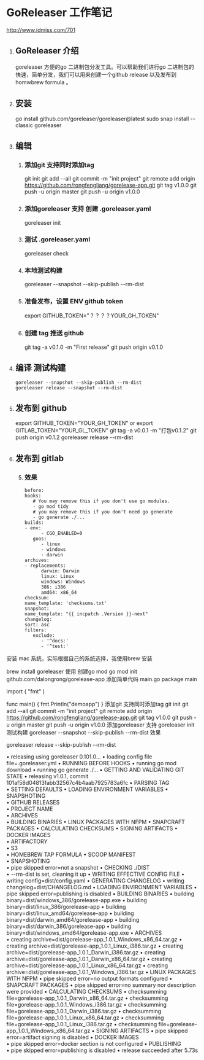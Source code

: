 # GoReleaser 工作笔记

http://www.idmiss.com/701

1.   ##  GoReleaser 介绍

        goreleaser  方便的go 二进制包分发工具。可以帮助我们进行go 二进制包的快速，简单分发，我们可以用来创建一个github release 以及发布到homwbrew formula 。

1.   ## 安装 
        go install github.com/goreleaser/goreleaser@latest
        sudo snap install --classic goreleaser
2.   ## 编辑
     1. ### 添加git 支持同时添加tag
        git init
        git add --all
        git commit -m  "init project"
        git remote add origin https://github.com/rongfengliang/gorelease-app.git
        git tag v1.0.0
        git push -u origin master
        git push -u origin v1.0.0
     2. ### 添加goreleaser 支持 创建 .goreleaser.yaml
        goreleaser init
     3. ###  测试 .goreleaser.yaml
        goreleaser check
     4. ###  本地测试构建
        goreleaser --snapshot --skip-publish --rm-dist
     5. ###  准备发布，设置 ENV github token 
        export GITHUB_TOKEN="？？？？YOUR_GH_TOKEN"
     7. ###  创建 tag 推送 github
         git tag -a v0.1.0 -m "First release"
         git push origin v0.1.0      
3.   ## 编译  测试构建
         goreleaser --snapshot --skip-publish --rm-dist     
         goreleaser release --snapshot --rm-dist
4.   ## 发布到 github
      export GITHUB_TOKEN="YOUR_GH_TOKEN"
      or
      export GITLAB_TOKEN="YOUR_GL_TOKEN"
      git tag -a v0.0.1 -m "打包v0.1.2"
      git push origin v0.1.2
      goreleaser release --rm-dist  
5.   ## 发布到 gitlab  

     5. ### 效果
         ```
         before:
         hooks:
            # You may remove this if you don't use go modules.
            - go mod tidy
            # you may remove this if you don't need go generate
            - go generate ./...
         builds:
         - env:
               - CGO_ENABLED=0
            goos:
               - linux
               - windows
               - darwin
         archives:
         - replacements:
               darwin: Darwin
               linux: Linux
               windows: Windows
               386: i386
               amd64: x86_64
         checksum:
         name_template: 'checksums.txt'
         snapshot:
         name_template: "{{ incpatch .Version }}-next"
         changelog:
         sort: asc
         filters:
            exclude:
               - '^docs:'
               - '^test:'

         ```
      


安装
mac 系统，实际根据自己的系统选择，我使用brew 安装

brew install goreleaser
使用
创建go mod
go mod init github.com/dalongrong/gorelease-app
添加简单代码
main.go
package main

import (
 "fmt"
)

func main() {
 fmt.Println("demoapp")
}
添加git 支持同时添加tag
git init
git add --all
git commit -m  "init project"
git remote add origin https://github.com/rongfengliang/gorelease-app.git
git tag v1.0.0
git push -u origin master
git push -u origin v1.0.0
添加goreleaser 支持
goreleaser init
测试构建
goreleaser --snapshot --skip-publish --rm-dist
效果

 goreleaser release --skip-publish --rm-dist

   • releasing using goreleaser 0.101.0...
   • loading config file file=.goreleaser.yml
   • RUNNING BEFORE HOOKS
      • running go mod download
      • running go generate ./...
   • GETTING AND VALIDATING GIT STATE
      • releasing v1.0.1, commit 101af58d04813fabb32567c4b4aab7925783a6fc
   • PARSING TAG      
   • SETTING DEFAULTS 
      • LOADING ENVIRONMENT VARIABLES
      • SNAPSHOTING      
      • GITHUB RELEASES  
      • PROJECT NAME     
      • ARCHIVES         
      • BUILDING BINARIES
      • LINUX PACKAGES WITH NFPM
      • SNAPCRAFT PACKAGES
      • CALCULATING CHECKSUMS
      • SIGNING ARTIFACTS
      • DOCKER IMAGES    
      • ARTIFACTORY      
      • S3               
      • HOMEBREW TAP FORMULA
      • SCOOP MANIFEST   
   • SNAPSHOTING      
      • pipe skipped error=not a snapshot
   • CHECKING ./DIST  
      • --rm-dist is set, cleaning it up
   • WRITING EFFECTIVE CONFIG FILE
      • writing config=dist/config.yaml
   • GENERATING CHANGELOG
      • writing changelog=dist/CHANGELOG.md
   • LOADING ENVIRONMENT VARIABLES
      • pipe skipped error=publishing is disabled
   • BUILDING BINARIES
      • building binary=dist/windows_386/gorelease-app.exe
      • building binary=dist/linux_386/gorelease-app
      • building binary=dist/linux_amd64/gorelease-app
      • building binary=dist/darwin_amd64/gorelease-app
      • building binary=dist/darwin_386/gorelease-app
      • building binary=dist/windows_amd64/gorelease-app.exe
   • ARCHIVES         
      • creating archive=dist/gorelease-app_1.0.1_Windows_x86_64.tar.gz
      • creating archive=dist/gorelease-app_1.0.1_Linux_i386.tar.gz
      • creating archive=dist/gorelease-app_1.0.1_Darwin_i386.tar.gz
      • creating archive=dist/gorelease-app_1.0.1_Darwin_x86_64.tar.gz
      • creating archive=dist/gorelease-app_1.0.1_Linux_x86_64.tar.gz
      • creating archive=dist/gorelease-app_1.0.1_Windows_i386.tar.gz
   • LINUX PACKAGES WITH NFPM
      • pipe skipped error=no output formats configured
   • SNAPCRAFT PACKAGES
      • pipe skipped error=no summary nor description were provided
   • CALCULATING CHECKSUMS
      • checksumming file=gorelease-app_1.0.1_Darwin_x86_64.tar.gz
      • checksumming file=gorelease-app_1.0.1_Windows_i386.tar.gz
      • checksumming file=gorelease-app_1.0.1_Darwin_i386.tar.gz
      • checksumming file=gorelease-app_1.0.1_Linux_x86_64.tar.gz
      • checksumming file=gorelease-app_1.0.1_Linux_i386.tar.gz
      • checksumming file=gorelease-app_1.0.1_Windows_x86_64.tar.gz
   • SIGNING ARTIFACTS
      • pipe skipped error=artifact signing is disabled
   • DOCKER IMAGES    
      • pipe skipped error=docker section is not configured
   • PUBLISHING       
      • pipe skipped error=publishing is disabled
   • release succeeded after 5.73s 
